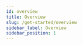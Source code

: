 ```yaml
---
id: overview
title: Overview
slug: /get-started/overview
sidebar_label: Overview
sidebar_position: 1
---
```

